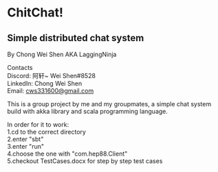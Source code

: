 # ChitChat!
## Simple distributed chat system
By Chong Wei Shen AKA LaggingNinja

Contacts \
Discord: 阿轩~ Wei Shen#8528 \
LinkedIn: Chong Wei Shen \
Email: cws331600@gmail.com 

This is a group project by me and my groupmates, a simple chat system build with akka library and scala programming language. 

In order for it to work:\
1.cd to the correct directory\
2.enter "sbt"\
3.enter "run"\
4.choose the one with "com.hep88.Client"\
5.checkout TestCases.docx for step by step test cases


